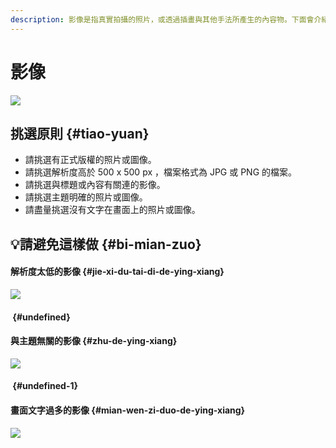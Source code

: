 ```yaml
---
description: 影像是指真實拍攝的照片，或透過插畫與其他手法所產生的內容物。下面會介紹如何挑選影像在本 App 服務中。
---
```


# 影像

![](../.gitbook/assets/image%20%2877%29.png)

## 挑選原則 {#tiao-yuan}

* 請挑選有正式版權的照片或圖像。
* 請挑選解析度高於 500 x 500 px ，檔案格式為 JPG 或 PNG 的檔案。
* 請挑選與標題或內容有關連的影像。
* 請挑選主題明確的照片或圖像。
* 請盡量挑選沒有文字在畫面上的照片或圖像。

## 💡請避免這樣做 {#bi-mian-zuo}

#### 解析度太低的影像 {#jie-xi-du-tai-di-de-ying-xiang}

![](https://blobscdn.gitbook.com/v0/b/gitbook-28427.appspot.com/o/assets%2F-LJqxLHJJJ9AJ4DtjPcY%2F-LKUKY9iDeE5rj8BEICE%2F-LKUKAnEiAFm1ycpFOPP%2Fimage.png?alt=media&token=487884ee-3c29-49fb-835f-5daf4ebbc8c1)

#### ​ {#undefined}

#### 與主題無關的影像 {#zhu-de-ying-xiang}

![](https://blobscdn.gitbook.com/v0/b/gitbook-28427.appspot.com/o/assets%2F-LJqxLHJJJ9AJ4DtjPcY%2F-LKUKktgnoOofz7_Uviu%2F-LKUOz8wGE3dxB8MvMzb%2Fimage.png?alt=media&token=cf8ae794-4329-411b-89d9-0a8b70c4a758)

#### ​ {#undefined-1}

#### 畫面文字過多的影像 {#mian-wen-zi-duo-de-ying-xiang}

![](https://blobscdn.gitbook.com/v0/b/gitbook-28427.appspot.com/o/assets%2F-LJqxLHJJJ9AJ4DtjPcY%2F-LKUKktgnoOofz7_Uviu%2F-LKUNBAbdIQiIas03GqY%2Fimage.png?alt=media&token=2465f82b-cba8-4168-8533-c9867f01305f)


